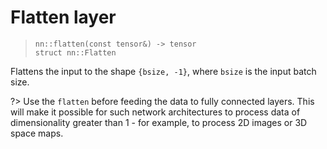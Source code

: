 # Flatten layer
> `nn::flatten(const tensor&) -> tensor` \
> `struct nn::Flatten`

Flattens the input to the shape `{bsize, -1}`, where `bsize` is
the input batch size. 

?> Use the `flatten` before feeding the data
   to fully connected layers. This will make it possible for
   such network architectures to process
   data of dimensionality greater than 1 - for example, to process
   2D images or 3D space maps.
